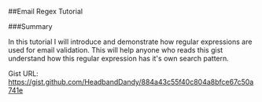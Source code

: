 ##Email Regex Tutorial



###Summary



In this tutorial I will introduce and demonstrate how regular expressions are used for email validation. This will help anyone who reads this gist understand how this regular expression has it's own search pattern.


Gist URL: https://gist.github.com/HeadbandDandy/884a43c55f40c804a8bfce67c50a741e


